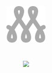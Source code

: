 <p align="center">
  <img src="logo.svg" height="96px"/>
</p>

<br>

<p align="center">
  <img src="https://github-readme-stats.vercel.app/api/wakatime?username=Mahozad&custom_title=Coding Activity over Last Week&layout=compact&theme=slateorange"/>  
</p>

